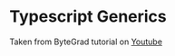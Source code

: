 # Typescript Generics

Taken from ByteGrad tutorial on [Youtube](https://youtu.be/ymSRTXT-iK4?si=sqrC-j6619bfgCQw)
